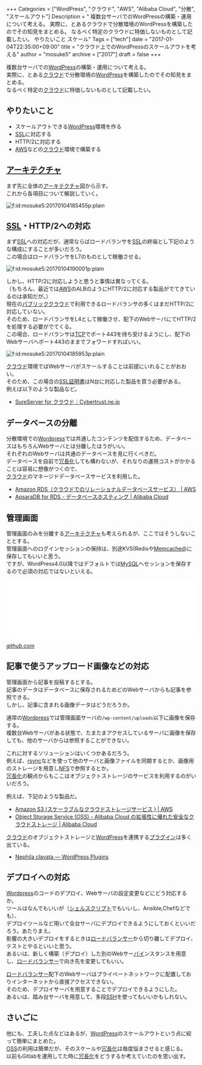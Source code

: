 +++
Categories = ["WordPress", "クラウド", "AWS", "Alibaba Cloud", "分散", "スケールアウト"]
Description = " 複数台サーバでのWordPressの構築・運用について考える。 実際に、とあるクラウドで分散環境のWordPressを構築したのでその知見をまとめる。 なるべく特定のクラウドに特価しないものとして記載したい。  やりたいこと   スケール"
Tags = ["tech"]
date = "2017-01-04T22:35:00+09:00"
title = "クラウド上でのWordPressのスケールアウトを考える"
author = "mosuke5"
archive = ["2017"]
draft = false
+++

<body>
<p>複数台サーバでの<a class="keyword" href="http://d.hatena.ne.jp/keyword/WordPress">WordPress</a>の構築・運用について考える。<br>
実際に、とある<a class="keyword" href="http://d.hatena.ne.jp/keyword/%A5%AF%A5%E9%A5%A6%A5%C9">クラウド</a>で分散環境の<a class="keyword" href="http://d.hatena.ne.jp/keyword/WordPress">WordPress</a>を構築したのでその知見をまとめる。<br>
なるべく特定の<a class="keyword" href="http://d.hatena.ne.jp/keyword/%A5%AF%A5%E9%A5%A6%A5%C9">クラウド</a>に特価しないものとして記載したい。</p>

<h2>やりたいこと</h2>

<ul>
<li>スケールアウトできる<a class="keyword" href="http://d.hatena.ne.jp/keyword/WordPress">WordPress</a>環境を作る</li>
<li>
<a class="keyword" href="http://d.hatena.ne.jp/keyword/SSL">SSL</a>に対応する</li>
<li>HTTP/2に対応する</li>
<li>
<a class="keyword" href="http://d.hatena.ne.jp/keyword/AWS">AWS</a>などの<a class="keyword" href="http://d.hatena.ne.jp/keyword/%A5%AF%A5%E9%A5%A6%A5%C9">クラウド</a>環境で構築する</li>
</ul>


<h2><a class="keyword" href="http://d.hatena.ne.jp/keyword/%A5%A2%A1%BC%A5%AD%A5%C6%A5%AF%A5%C1%A5%E3">アーキテクチャ</a></h2>

<p>まず先に全体の<a class="keyword" href="http://d.hatena.ne.jp/keyword/%A5%A2%A1%BC%A5%AD%A5%C6%A5%AF%A5%C1%A5%E3">アーキテクチャ</a>図から示す。<br>
これから各項目について解説していく。</p>

<p><span itemscope itemtype="http://schema.org/Photograph"><img src="https://cdn-ak.f.st-hatena.com/images/fotolife/m/mosuke5/20170104/20170104185455.png" alt="f:id:mosuke5:20170104185455p:plain" title="f:id:mosuke5:20170104185455p:plain" class="hatena-fotolife" itemprop="image"></span></p>

<h2>
<a class="keyword" href="http://d.hatena.ne.jp/keyword/SSL">SSL</a>・HTTP/2への対応</h2>

<p>まず<a class="keyword" href="http://d.hatena.ne.jp/keyword/SSL">SSL</a>への対応だが、通常ならばロードバランサを<a class="keyword" href="http://d.hatena.ne.jp/keyword/SSL">SSL</a>の終端とし下記のような構成にすることが多いだろう。<br>
この場合はロードバランサをL7のものとして稼働させる。</p>

<p><span itemscope itemtype="http://schema.org/Photograph"><img src="https://cdn-ak.f.st-hatena.com/images/fotolife/m/mosuke5/20170104/20170104190001.png" alt="f:id:mosuke5:20170104190001p:plain" title="f:id:mosuke5:20170104190001p:plain" class="hatena-fotolife" itemprop="image"></span></p>

<p>しかし、HTTP/2に対応しようと思うと事情は異なってくる。<br>
（もちろん、最近では<a class="keyword" href="http://d.hatena.ne.jp/keyword/AWS">AWS</a>のALBのようにHTTP/2に対応する製品がでてきているのは承知だが。）<br>
現在の<a class="keyword" href="http://d.hatena.ne.jp/keyword/%A5%D1%A5%D6%A5%EA%A5%C3%A5%AF%A5%AF%A5%E9%A5%A6%A5%C9">パブリッククラウド</a>で利用できるロードバランサの多くはまだHTTP/2に対応していない。<br>
そのため、ロードバランサをL4として稼働させ、配下のWebサーバにてHTTP/2を処理する必要がでてくる。<br>
この場合、ロードバランサは<a class="keyword" href="http://d.hatena.ne.jp/keyword/TCP">TCP</a>でポート443を待ち受けるようにし、配下のWebサーバへポート443のままでフォワードすればいい。</p>

<p><span itemscope itemtype="http://schema.org/Photograph"><img src="https://cdn-ak.f.st-hatena.com/images/fotolife/m/mosuke5/20170104/20170104185953.png" alt="f:id:mosuke5:20170104185953p:plain" title="f:id:mosuke5:20170104185953p:plain" class="hatena-fotolife" itemprop="image"></span></p>

<p><a class="keyword" href="http://d.hatena.ne.jp/keyword/%A5%AF%A5%E9%A5%A6%A5%C9">クラウド</a>環境ではWebサーバがスケールすることは前提にいれることがおおい。<br>
そのため、この場合の<a class="keyword" href="http://d.hatena.ne.jp/keyword/SSL%BE%DA%CC%C0%BD%F1">SSL証明書</a>はN台に対応した製品を買う必要がある。<br>
例えば以下のような製品など。</p>

<ul>
<li><a href="https://www.cybertrust.ne.jp/sureserver/productinfo/cloud.html">SureServer for クラウド｜Cybertrust.ne.jp</a></li>
</ul>


<h2>データベースの分離</h2>

<p>分散環境での<a class="keyword" href="http://d.hatena.ne.jp/keyword/Wordpress">Wordpress</a>では共通したコンテンツを配信するため、データベースはもちろんWebサーバとは分離したほうがいい。<br>
それぞれのWebサーバは共通のデータベースを見に行くべきだ。<br>
データベースを自前で<a class="keyword" href="http://d.hatena.ne.jp/keyword/%BE%E9%C4%B9%B2%BD">冗長化</a>しても構わないが、それなりの運用コストがかかることは容易に想像がつくので、<br>
<a class="keyword" href="http://d.hatena.ne.jp/keyword/%A5%AF%A5%E9%A5%A6%A5%C9">クラウド</a>のマネージドデータベースサービスを利用した。</p>

<ul>
<li><a href="https://aws.amazon.com/jp/rds/">Amazon RDS（クラウドでのリレーショナルデータベースサービス） | AWS</a></li>
<li><a href="https://jp.aliyun.com/product/apsaradb-for-rds">ApsaraDB for RDS - データベースホスティング | Alibaba Cloud</a></li>
</ul>


<h2>管理画面</h2>

<p>管理画面のみを分離する<a class="keyword" href="http://d.hatena.ne.jp/keyword/%A5%A2%A1%BC%A5%AD%A5%C6%A5%AF%A5%C1%A5%E3">アーキテクチャ</a>も考えられるが、ここではそうしないこととする。<br>
管理画面へのログインセッションの保持は、別途KVS(Redisや<a class="keyword" href="http://d.hatena.ne.jp/keyword/Memcached">Memcached</a>)に保存してもいいと思う。<br>
ですが、WordPress4.0以降ではデフォルトでは<a class="keyword" href="http://d.hatena.ne.jp/keyword/MySQL">MySQL</a>へセッションを保存するので必須の対応ではないといえる。</p>

<p><iframe src="//hatenablog-parts.com/embed?url=https%3A%2F%2Fgithub.com%2FWordPress%2FWordPress%2Fblob%2Fdd6da701b286579819cd6aa518aa2d7018efd759%2Fwp-includes%2Fclass-wp-user-meta-session-tokens.php" title="WordPress/WordPress" class="embed-card embed-webcard" scrolling="no" frameborder="0" style="display: block; width: 100%; height: 155px; max-width: 500px; margin: 10px 0px;"></iframe><cite class="hatena-citation"><a href="https://github.com/WordPress/WordPress/blob/dd6da701b286579819cd6aa518aa2d7018efd759/wp-includes/class-wp-user-meta-session-tokens.php">github.com</a></cite></p>

<h2>記事で使うアップロード画像などの対応</h2>

<p>管理画面から記事を投稿するとする。<br>
記事のデータはデータベースに保存されるためどのWebサーバからも記事を参照できる。<br>
しかし、記事に含まれる画像データはどうだろうか。</p>

<p>通常の<a class="keyword" href="http://d.hatena.ne.jp/keyword/Wordpress">Wordpress</a>では管理画面サーバの<code>/wp-content/uploads</code>以下に画像を保存する。<br>
複数台Webサーバがある状態で、たまたまアクセスしているサーバに画像を保存しても、他のサーバからは参照することができない。</p>

<p>これに対するソリューションはいくつかあるだろう。<br>
例えば、<a class="keyword" href="http://d.hatena.ne.jp/keyword/rsync">rsync</a>などを使って他のサーバと画像ファイルを同期するとか、画像用のストレージを用意し<a class="keyword" href="http://d.hatena.ne.jp/keyword/NFS">NFS</a>で参照するとか。<br>
<a class="keyword" href="http://d.hatena.ne.jp/keyword/%BE%E9%C4%B9%B2%BD">冗長化</a>の観点からもここはオブジェクトストレージのサービスを利用するのがいいだろう。</p>

<p>例えば、下記のような製品だ。</p>

<ul>
<li><a href="https://aws.amazon.com/jp/s3/">Amazon S3 (スケーラブルなクラウドストレージサービス ) | AWS</a></li>
<li><a href="https://jp.aliyun.com/product/oss">Object Storage Service (OSS) - Alibaba Cloud の拡張性に優れた安全なクラウドストレージ | Alibaba Cloud</a></li>
</ul>


<p><a class="keyword" href="http://d.hatena.ne.jp/keyword/%A5%AF%A5%E9%A5%A6%A5%C9">クラウド</a>のオブジェクトストレージと<a class="keyword" href="http://d.hatena.ne.jp/keyword/WordPress">WordPress</a>を連携する<a class="keyword" href="http://d.hatena.ne.jp/keyword/%A5%D7%A5%E9%A5%B0%A5%A4%A5%F3">プラグイン</a>は多く出ている。</p>

<ul>
<li><a href="https://wordpress.org/plugins/nephila-clavata/">Nephila clavata — WordPress Plugins</a></li>
</ul>


<h2>デプロイへの対応</h2>

<p><a class="keyword" href="http://d.hatena.ne.jp/keyword/Wordpress">Wordpress</a>のコードのデプロイ、Webサーバの設定変更などにどう対応するか。<br>
ツールはなんでもいいが（<a class="keyword" href="http://d.hatena.ne.jp/keyword/%A5%B7%A5%A7%A5%EB%A5%B9%A5%AF%A5%EA%A5%D7%A5%C8">シェルスクリプト</a>でもいいし、Ansible,Chefなどでも）、<br>
デプロイツールなど用いて全台サーバにデプロイできるようにしておくといいだろう。あたりまえ。<br>
影響の大きいデプロイをするときは<a class="keyword" href="http://d.hatena.ne.jp/keyword/%A5%ED%A1%BC%A5%C9%A5%D0%A5%E9%A5%F3%A5%B5%A1%BC">ロードバランサー</a>から切り離してデプロイ、テストとやるといいと思う。<br>
あるいは、新しく構築（デプロイ）した別のWebサー<a class="keyword" href="http://d.hatena.ne.jp/keyword/%A5%D0%A5%A4">バイ</a>ンスタンスを用意し、<a class="keyword" href="http://d.hatena.ne.jp/keyword/%A5%ED%A1%BC%A5%C9%A5%D0%A5%E9%A5%F3%A5%B5%A1%BC">ロードバランサー</a>で向き先を変更してもいい。</p>

<p><a class="keyword" href="http://d.hatena.ne.jp/keyword/%A5%ED%A1%BC%A5%C9%A5%D0%A5%E9%A5%F3%A5%B5%A1%BC">ロードバランサー</a>配下のWebサーバはプライベートネットワークに配置しておりインターネットから直接アクセスできない。<br>
そのため、デプロイサーバを用意することでデプロイできるようにした。<br>
あるいは、踏み台サーバを用意して、多段<a class="keyword" href="http://d.hatena.ne.jp/keyword/SSH">SSH</a>を使ってもいいかもしれない。</p>

<h2>さいごに</h2>

<p>他にも、工夫した点などはあるが、<a class="keyword" href="http://d.hatena.ne.jp/keyword/WordPress">WordPress</a>のスケールアウトという点に絞って簡単にまとめた。<br>
<a class="keyword" href="http://d.hatena.ne.jp/keyword/OSS">OSS</a>の利用は簡単だが、そのスケールや<a class="keyword" href="http://d.hatena.ne.jp/keyword/%BE%E9%C4%B9%B2%BD">冗長化</a>は毎度悩まさせると感じる。<br>
以前もGitlabを運用してた時に<a class="keyword" href="http://d.hatena.ne.jp/keyword/%BE%E9%C4%B9%B2%BD">冗長化</a>をどうするか考えていたのを思い出す。</p>
</body>
